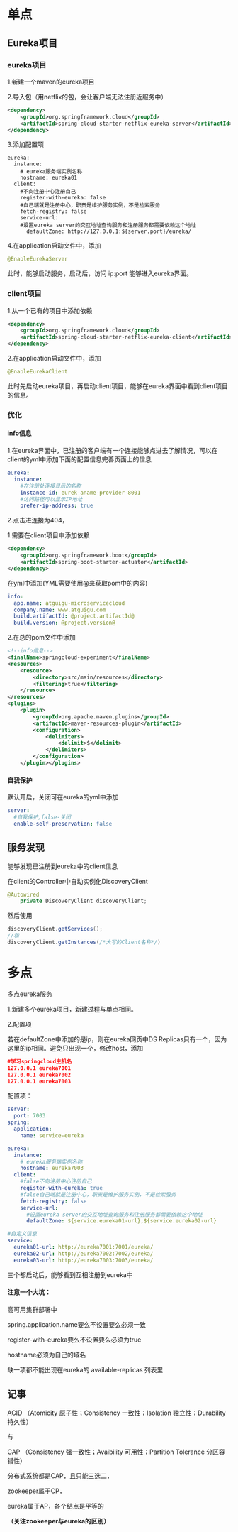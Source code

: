 # 单点

## Eureka项目
### eureka项目

1.新建一个maven的eureka项目

2.导入包（用netflix的包，会让客户端无法注册近服务中）

```xml
<dependency>
    <groupId>org.springframework.cloud</groupId>
    <artifactId>spring-cloud-starter-netflix-eureka-server</artifactId>
</dependency>
```

3.添加配置项

```properties
eureka:  
  instance:
    # eureka服务端实例名称
    hostname: eureka01  
  client:    
    #不向注册中心注册自己
    register-with-eureka: false
    #自己端就是注册中心，职责是维护服务实例，不是检索服务
    fetch-registry: false
    service-url:
    #设置eureka server的交互地址查询服务和注册服务都需要依赖这个地址
      defaultZone: http://127.0.0.1:${server.port}/eureka/
```



4.在application启动文件中，添加

```java
@EnableEurekaServer
```
此时，能够启动服务，启动后，访问 ip:port 能够进入eureka界面。

### client项目

1.从一个已有的项目中添加依赖
```xml
<dependency>
    <groupId>org.springframework.cloud</groupId>
    <artifactId>spring-cloud-starter-netflix-eureka-client</artifactId>
</dependency>
```

2.在application启动文件中，添加

```java
@EnableEurekaClient
```

此时先启动eureka项目，再启动client项目，能够在eureka界面中看到client项目的信息。

### 优化

#### info信息

1.在eureka界面中，已注册的客户端有一个连接能够点进去了解情况，可以在client的yml中添加下面的配置信息完善页面上的信息

```yaml
eureka:
  instance:
    #在注册处连接显示的名称
    instance-id: eurek-aname-provider-8001
    #访问路径可以显示IP地址
    prefer-ip-address: true
```

2.点击进连接为404，

1.需要在client项目中添加依赖

```xml
<dependency>
    <groupId>org.springframework.boot</groupId>
    <artifactId>spring-boot-starter-actuator</artifactId>
</dependency>
```

在yml中添加(YML需要使用@来获取pom中的内容)

```yaml
info:
  app.name: atguigu-microservicecloud
  company.name: www.atguigu.com
  build.artifactId: @project.artifactId@
  build.version: @project.version@
```

2.在总的pom文件中添加

```xml
<!--info信息-->
<finalName>springcloud-experiment</finalName>
<resources>
    <resource>
        <directory>src/main/resources</directory>
        <filtering>true</filtering>
    </resource>
</resources>
<plugins>
    <plugin>
        <groupId>org.apache.maven.plugins</groupId>
        <artifactId>maven-resources-plugin</artifactId>
        <configuration>
            <delimiters>
                <delimit>$</delimit>
            </delimiters>
        </configuration>
    </plugin></plugins>
```

#### 自我保护

默认开启，关闭可在eureka的yml中添加

```yml
server:
  #自我保护,false-关闭
  enable-self-preservation: false
```

## 服务发现

能够发现已注册到eureka中的client信息

在client的Controller中自动实例化DiscoveryClient

```java
@Autowired
    private DiscoveryClient discoveryClient;
```

然后使用

```java
discoveryClient.getServices();
//和
discoveryClient.getInstances(/*大写的Client名称*/)
```



# 多点

多点eureka服务

1.新建多个eureka项目，新建过程与单点相同。

2.配置项

若在defaultZone中添加的是ip，则在eureka网页中DS Replicas只有一个，因为这里的ip相同。避免只出现一个，修改host，添加

```json
#学习springcloud主机名
127.0.0.1 eureka7001
127.0.0.1 eureka7002
127.0.0.1 eureka7003
```

配置项：

```yaml
server:
  port: 7003
spring:
  application:
    name: service-eureka

eureka:
  instance:
    # eureka服务端实例名称
    hostname: eureka7003
  client:
    #false不向注册中心注册自己
    register-with-eureka: true
    #false自己端就是注册中心，职责是维护服务实例，不是检索服务
    fetch-registry: false
    service-url:
      #设置eureka server的交互地址查询服务和注册服务都需要依赖这个地址
      defaultZone: ${service.eureka01-url},${service.eureka02-url}

#自定义信息
service:
  eureka01-url: http://eureka7001:7001/eureka/
  eureka02-url: http://eureka7002:7002/eureka/
  eureka03-url: http://eureka7003:7003/eureka/
```

三个都启动后，能够看到互相注册到eureka中

#### **注意一个大坑：**

高可用集群部署中

spring.application.name要么不设置要么必须一致

register-with-eureka要么不设置要么必须为true

hostname必须为自己的域名

缺一项都不能出现在eureka的 available-replicas 列表里

## 记事

ACID （Atomicity 原子性；Consistency 一致性；Isolation 独立性；Durability 持久性）

与

CAP （Consistency 强一致性；Avaibility 可用性；Partition Tolerance 分区容错性）

分布式系统都是CAP，且只能三选二，

zookeeper属于CP，

eureka属于AP，各个结点是平等的

**（关注zookeeper与eureka的区别）**

